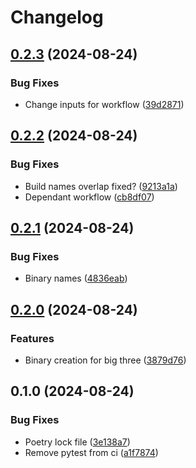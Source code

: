# Changelog

## [0.2.3](https://github.com/tencorvids/imposter/compare/v0.2.2...v0.2.3) (2024-08-24)


### Bug Fixes

* Change inputs for workflow ([39d2871](https://github.com/tencorvids/imposter/commit/39d28713860d43425311a9d46a86f1bb8e04cdac))

## [0.2.2](https://github.com/tencorvids/imposter/compare/v0.2.1...v0.2.2) (2024-08-24)


### Bug Fixes

* Build names overlap fixed? ([9213a1a](https://github.com/tencorvids/imposter/commit/9213a1ad1b44315d39deb8ff92ede5a659720c23))
* Dependant workflow ([cb8df07](https://github.com/tencorvids/imposter/commit/cb8df07e02a5cfbfe93b6b71a779603c42aaa556))

## [0.2.1](https://github.com/tencorvids/imposter/compare/v0.2.0...v0.2.1) (2024-08-24)


### Bug Fixes

* Binary names ([4836eab](https://github.com/tencorvids/imposter/commit/4836eabf0d747e14c6a3c995dd8ee67e8059e73b))

## [0.2.0](https://github.com/tencorvids/imposter/compare/v0.1.0...v0.2.0) (2024-08-24)


### Features

* Binary creation for big three ([3879d76](https://github.com/tencorvids/imposter/commit/3879d7684182e86cffa4d4b8cb283b07eb527ea4))

## 0.1.0 (2024-08-24)


### Bug Fixes

* Poetry lock file ([3e138a7](https://github.com/tencorvids/imposter/commit/3e138a77807e66fdd2d4e0c056786845b859d5ba))
* Remove pytest from ci ([a1f7874](https://github.com/tencorvids/imposter/commit/a1f7874efcf17d2a8f9ca5fea2d7623dd9c95a3d))
